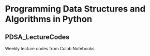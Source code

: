 # Programming Data Structures and Algorithms in Python
## PDSA_LectureCodes
Weekly lecture codes from Colab Notebooks
